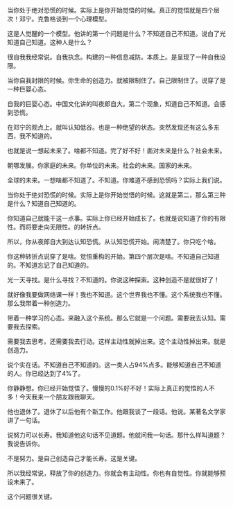 当你处于绝对恐慌的时候。实际上是你开始觉悟的时候。真正的觉悟就是四个层次！邓宁。克鲁格谈到一个心理模型。

这是人觉醒的一个模型。他讲的第一个问题是什么？不知道自己不知道。说白了光知道自己知道。这种人是什么？

很自我我经常说。自我执念。构建的一种信息减防。本质上。是呈现了一种自我设限。

当你自我封限的时候。你生命的创造力。就被限制住了。自己限制住了。说穿了是一种巨婴心态。

自我的巨婴心态。中国文化讲的叫夜郎自大。第二个现象，知道自己不知道。会感到恐慌。

在邓宁的观点上。就叫认知低谷。也是一种绝望的状态。突然发现还有这么多东西，我不知道的。

也就是说一想起未来了。啥都不知道。完了好不好！面对未来是什么？社会未来。

朝哪发展。你家庭的未来。你单位的未来。社会的未来。国家的未来。

全球的未来。一想啥都不知道了。不知道。你难道不感到恐慌吗？实际上我们说。

当你处于绝对恐慌的时候。实际上是你开始觉悟的时候。这就是第二，那么第三种是什么？知道自己知道的。

你知道自己就能干这一点事。实际上你已经开始成长了。也就是说知道了你的有限性。而将要走向无限性。的转折点。

所以，你从夜郎自大到达认知恐慌。从认知恐慌开始。闹清楚了。你只吃个啥。

你这种转折点说穿了是啥。觉悟重构的开始。第四个层次是啥。不知道自己知道的。不知道忘记了自己知道的。

光一天寻找。是什么寻找？不知道的。你说这种探索。这种创造不是就很好了！

就好像我要做网络课一样！我也不知道。这个世界我也不懂。这个系统我也不懂。那么我带着一种创造力。

带着一种学习的心态。来融入这个系统。那么它就是一个问题。需要我去认知。需要我去探索。

需要我去思考。还需要我去行动。这样主动性就掉出来。这个主动性掉出来。就是创造力。

说个实在话。不知道自己不知道的。这一类人占94%点多。能够知道自己不知道的人。你已经达到了4%了。

你静静想。你已经开始觉悟了。慢慢的0.1%好不好！实际上真正的觉悟的人不多！今天我来一个朋友跟我聊天。

他也退休了。退休了以后他有个新工作。他跟我谈了一段话。他说。某著名文学家讲了一句话。

说努力可以长寿。我知道他这句话不见道题。他就问我一句话。那什么样叫道题？我说告诉你。

不是努力。是自己创造自己才能长寿。这是关键。

所以我经常说，释放了你的创造力。你就会有主动性。你也有自觉性。你就能够预设未来了。

这个问题很关键。